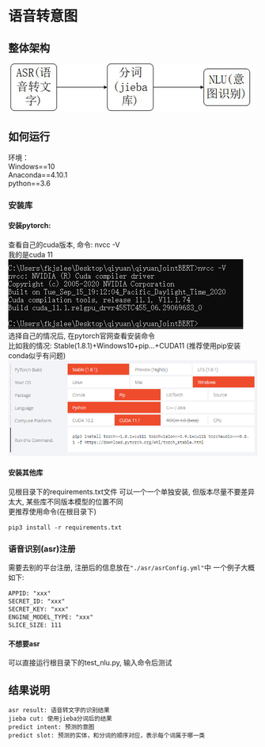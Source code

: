 # 语音转意图

## 整体架构
![图片](https://github.com/fkjslee/github_image/blob/main/pic4.jpg)

## 如何运行
环境：  
Windows==10  
Anaconda==4.10.1  
python==3.6
### 安装库
#### 安装pytorch:
查看自己的cuda版本, 命令: nvcc -V  
我的是cuda 11  
![图片](https://github.com/fkjslee/github_image/blob/main/pic5.png)  
选择自己的情况后, 在pytorch官网查看安装命令  
比如我的情况: Stable(1.8.1)+Windows10+pip...+CUDA11 (推荐使用pip安装 conda似乎有问题)  
![图片](https://github.com/fkjslee/github_image/blob/main/pic6.png)
#### 安装其他库
见根目录下的requirements.txt文件
可以一个一个单独安装, 但版本尽量不要差异太大, 某些库不同版本模型的位置不同  
更推荐使用命令(在根目录下)
```
pip3 install -r requirements.txt  
```
### 语音识别(asr)注册
需要去别的平台注册, 注册后的信息放在```"./asr/asrConfig.yml"```中
一个例子大概如下:
```
APPID: "xxx"
SECRET_ID: "xxx"
SECRET_KEY: "xxx"
ENGINE_MODEL_TYPE: "xxx"
SLICE_SIZE: 111
```
#### 不想要asr
可以直接运行根目录下的test_nlu.py, 输入命令后测试

## 结果说明
```
asr result: 语音转文字的识别结果
jieba cut: 使用jieba分词后的结果
predict intent: 预测的意图
predict slot: 预测的实体，和分词的顺序对应，表示每个词属于哪一类
```

